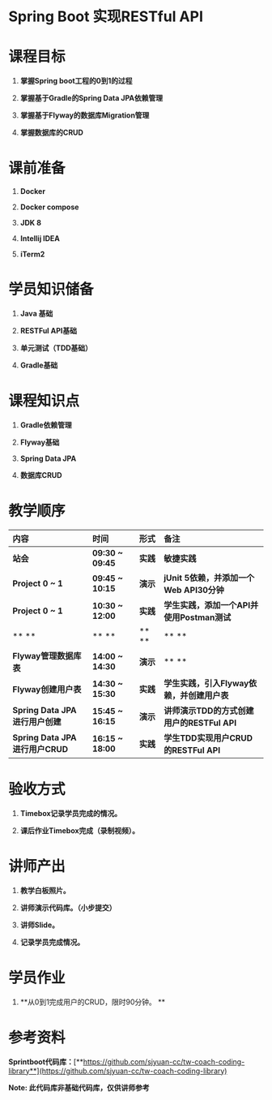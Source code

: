 # **Spring Boot 实现RESTful API**

# **课程目标**

1. **掌握Spring boot工程的0到1的过程**

2. **掌握基于Gradle的Spring Data JPA依赖管理**

3. **掌握基于Flyway的数据库Migration管理**

4. **掌握数据库的CRUD**

# **课前准备**

1. **Docker**

2. **Docker compose**

3. **JDK 8**

4. **Intellij IDEA**

5. **iTerm2**

# **学员知识储备**

1. **Java 基础**

2. **RESTFul API基础**

3. **单元测试（TDD基础）**

4. **Gradle基础**

# **课程知识点**

1. **Gradle依赖管理**

2. **Flyway基础**

3. **Spring Data JPA**

4. **数据库CRUD**

# **教学顺序**

| **内容** | **时间** | **形式** | **备注** |
| :--- | :--- | :--- | :--- |
| **站会** | **09:30 ~ 09:45** | **实践** | **敏捷实践** |
| **Project 0 ~ 1** | **09:45 ~ 10:15** | **演示** | **jUnit 5依赖，并添加一个Web API30分钟** |
| **Project 0 ~ 1** | **10:30 ~ 12:00** | **实践** | **学生实践，添加一个API并使用Postman测试** |
| ** ** | ** ** | ** ** | ** ** |
| **Flyway管理数据库表** | **14:00 ~ 14:30** | **演示** | ** ** |
| **Flyway创建用户表** | **14:30 ~ 15:30** | **实践** | **学生实践，引入Flyway依赖，并创建用户表** |
| **Spring Data JPA进行用户创建** | **15:45 ~ 16:15** | **演示** | **讲师演示TDD的方式创建用户的RESTFul API** |
| **Spring Data JPA进行用户CRUD** | **16:15 ~ 18:00** | **实践** | **学生TDD实现用户CRUD的RESTFul API** |

# **验收方式**

1. **Timebox记录学员完成的情况。**

2. **课后作业Timebox完成（录制视频）。**

# **讲师产出**

1. **教学白板照片。**

2. **讲师演示代码库。（小步提交）**

3. **讲师Slide。**

4. **记录学员完成情况。**

# **学员作业**

1. **从0到1完成用户的CRUD，限时90分钟。  **

# **参考资料**

**Sprintboot代码库：**[**https://github.com/sjyuan-cc/tw-coach-coding-library**](https://github.com/sjyuan-cc/tw-coach-coding-library)

**Note: 此代码库非基础代码库，仅供讲师参考**

